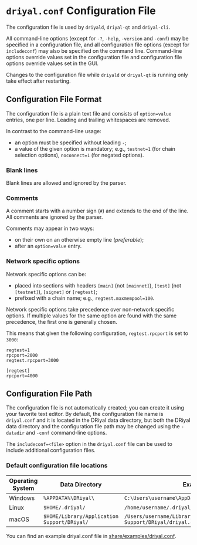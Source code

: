 # `driyal.conf` Configuration File

The configuration file is used by `driyald`, `driyal-qt` and `driyal-cli`.

All command-line options (except for `-?`, `-help`, `-version` and `-conf`) may be specified in a configuration file, and all configuration file options (except for `includeconf`) may also be specified on the command line. Command-line options override values set in the configuration file and configuration file options override values set in the GUI.

Changes to the configuration file while `driyald` or `driyal-qt` is running only take effect after restarting.

## Configuration File Format

The configuration file is a plain text file and consists of `option=value` entries, one per line. Leading and trailing whitespaces are removed.

In contrast to the command-line usage:
- an option must be specified without leading `-`;
- a value of the given option is mandatory; e.g., `testnet=1` (for chain selection options), `noconnect=1` (for negated options).

### Blank lines

Blank lines are allowed and ignored by the parser.

### Comments

A comment starts with a number sign (`#`) and extends to the end of the line. All comments are ignored by the parser.

Comments may appear in two ways:
- on their own on an otherwise empty line (_preferable_);
- after an `option=value` entry.

### Network specific options

Network specific options can be:
- placed into sections with headers `[main]` (not `[mainnet]`), `[test]` (not `[testnet]`), `[signet]` or `[regtest]`;
- prefixed with a chain name; e.g., `regtest.maxmempool=100`.

Network specific options take precedence over non-network specific options.
If multiple values for the same option are found with the same precedence, the
first one is generally chosen.

This means that given the following configuration, `regtest.rpcport` is set to `3000`:

```
regtest=1
rpcport=2000
regtest.rpcport=3000

[regtest]
rpcport=4000
```

## Configuration File Path

The configuration file is not automatically created; you can create it using your favorite text editor. By default, the configuration file name is `driyal.conf` and it is located in the DRiyal data directory, but both the DRiyal data directory and the configuration file path may be changed using the `-datadir` and `-conf` command-line options.

The `includeconf=<file>` option in the `driyal.conf` file can be used to include additional configuration files.

### Default configuration file locations

Operating System | Data Directory | Example Path
-- | -- | --
Windows | `%APPDATA%\DRiyal\` | `C:\Users\username\AppData\Roaming\DRiyal\driyal.conf`
Linux | `$HOME/.driyal/` | `/home/username/.driyal/driyal.conf`
macOS | `$HOME/Library/Application Support/DRiyal/` | `/Users/username/Library/Application Support/DRiyal/driyal.conf`

You can find an example driyal.conf file in [share/examples/driyal.conf](../share/examples/driyal.conf).
